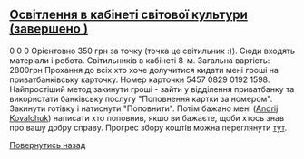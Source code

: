 
## [Освітлення в кабінеті світової культури (завершено )](/для-випускників/освітлення-в-кабінеті-світової-культури/)
0
0
0
Орієнтовно 350 грн за точку (точка це світильник :)). Сюди входять матеріали і робота. Світильників в кабінеті 8-м.
Загальна вартість: 2800грн
Прохання до всіх хто хоче долучитися кидати мені гроші на приватбанківську карточку. Номер карточки 5457 0829 0192 1598. Найпростіший метод закинути гроші - зайти у відділення приватбанку та використати банківську послугу "Поповнення картки за номером". Закинути готівку і натиснути "Поповнити". Потім бажано мені ([Andrij Kovalchuk](http://www.facebook.com/andrij.kovalchuk)) написати хто поповнив, якшо ви бажаєте, щоби хтось знав про вашу добру справу.
Прогрес збору коштів можна переглянути [тут](https://docs.google.com/spreadsheet/ccc?key=0AvJvVAiEeXC-dFJkRHJoVVpzZHFuTFh3dW1DMUJLZFE&amp;usp=sharing#gid=4).
<!-- <form action="/%D0%B4%D0%BB%D1%8F-%D0%B2%D0%B8%D0%BF%D1%83%D1%81%D0%BA%D0%BD%D0%B8%D0%BA%D1%96%D0%B2/%D0%BE%D1%81%D0%B2%D1%96%D1%82%D0%BB%D0%B5%D0%BD%D0%BD%D1%8F-%D0%B2-%D0%BA%D0%B0%D0%B1%D1%96%D0%BD%D0%B5%D1%82%D1%96-%D1%81%D0%B2%D1%96%D1%82%D0%BE%D0%B2%D0%BE%D1%97-%D0%BA%D1%83%D0%BB%D1%8C%D1%82%D1%83%D1%80%D0%B8" class="donateform" enctype="multipart/form-data" method="post"><input id="Email" name="Email" placeholder="email@domain.com" type="email" value="" /><input id="Name" name="Name" placeholder="Вася Пупкін" type="text" value="" />        <input type="number" id="Amount" name="Amount" placeholder="100 UAH" />
<input type="hidden" id="ProjectId" name="ProjectId" value="1205" />
<input type="hidden" id="Subscribe" name="Subscribe" value="fasle" />
<input type="submit" value="Зробити внесок" />
<input name='ufprt' type='hidden' value='77C7DF0F8A475C096959E434190D271B9411DDF2ED4186B7C9B11ED91698DF29479B206E5C1C01771394429D79472B0A7D9E2CE0A41B9D7FD78401E7F37B33C0C86C58FFF528FEADF549F997721CE85DB329F7FBBEDC3E6A89746F51A9BDAA58188DA25726DAD675F1B2ECF5868FD77BFA8D04412752913F56A77D782B81A28742772910C5B42992D6328D78339278AB' /></form> -->
[Повернутись назад](/для-випускників/)
       